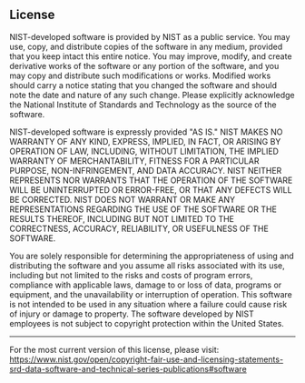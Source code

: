 License
-------

NIST-developed software is provided by NIST as a public service. You may use,
copy, and distribute copies of the software in any medium, provided that you
keep intact this entire notice. You may improve, modify, and create derivative
works of the software or any portion of the software, and you may copy and
distribute such modifications or works. Modified works should carry a notice
stating that you changed the software and should note the date and nature of any
such change. Please explicitly acknowledge the National Institute of Standards
and Technology as the source of the software.

NIST-developed software is expressly provided "AS IS." NIST MAKES NO WARRANTY OF
ANY KIND, EXPRESS, IMPLIED, IN FACT, OR ARISING BY OPERATION OF LAW, INCLUDING,
WITHOUT LIMITATION, THE IMPLIED WARRANTY OF MERCHANTABILITY, FITNESS FOR A
PARTICULAR PURPOSE, NON-INFRINGEMENT, AND DATA ACCURACY. NIST NEITHER REPRESENTS
NOR WARRANTS THAT THE OPERATION OF THE SOFTWARE WILL BE UNINTERRUPTED OR
ERROR-FREE, OR THAT ANY DEFECTS WILL BE CORRECTED. NIST DOES NOT WARRANT OR MAKE
ANY REPRESENTATIONS REGARDING THE USE OF THE SOFTWARE OR THE RESULTS THEREOF,
INCLUDING BUT NOT LIMITED TO THE CORRECTNESS, ACCURACY, RELIABILITY, OR
USEFULNESS OF THE SOFTWARE.

You are solely responsible for determining the appropriateness of using and
distributing the software and you assume all risks associated with its use,
including but not limited to the risks and costs of program errors, compliance
with applicable laws, damage to or loss of data, programs or equipment, and the
unavailability or interruption of operation. This software is not intended to be
used in any situation where a failure could cause risk of injury or damage to
property. The software developed by NIST employees is not subject to copyright
protection within the United States.

---

For the most current version of this license, please visit:
https://www.nist.gov/open/copyright-fair-use-and-licensing-statements-srd-data-software-and-technical-series-publications#software
